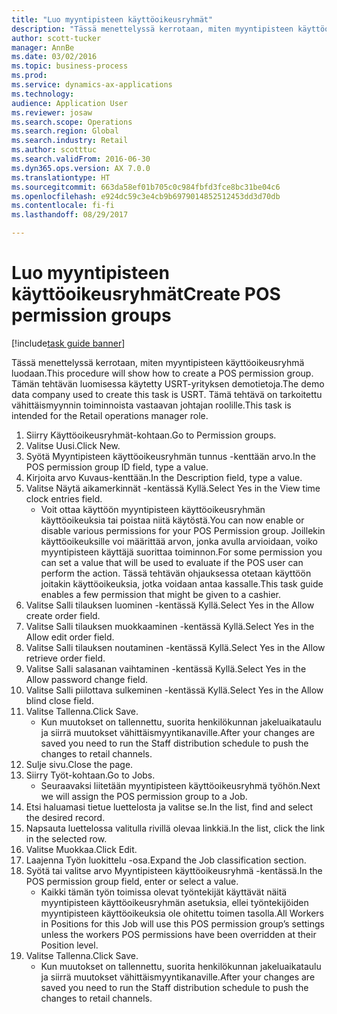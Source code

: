 ```yaml
--- 
title: "Luo myyntipisteen käyttöoikeusryhmät"
description: "Tässä menettelyssä kerrotaan, miten myyntipisteen käyttöoikeusryhmä luodaan."
author: scott-tucker
manager: AnnBe
ms.date: 03/02/2016
ms.topic: business-process
ms.prod: 
ms.service: dynamics-ax-applications
ms.technology: 
audience: Application User
ms.reviewer: josaw
ms.search.scope: Operations
ms.search.region: Global
ms.search.industry: Retail
ms.author: scotttuc
ms.search.validFrom: 2016-06-30
ms.dyn365.ops.version: AX 7.0.0
ms.translationtype: HT
ms.sourcegitcommit: 663da58ef01b705c0c984fbfd3fce8bc31be04c6
ms.openlocfilehash: e924dc59c3e4cb9b6979014852512453dd3d70db
ms.contentlocale: fi-fi
ms.lasthandoff: 08/29/2017

---
```

# <a name="create-pos-permission-groups"></a><span data-ttu-id="d58c2-103">Luo myyntipisteen käyttöoikeusryhmät</span><span class="sxs-lookup"><span data-stu-id="d58c2-103">Create POS permission groups</span></span>

[!include[task guide banner](../includes/task-guide-banner.md)]

<span data-ttu-id="d58c2-104">Tässä menettelyssä kerrotaan, miten myyntipisteen käyttöoikeusryhmä luodaan.</span><span class="sxs-lookup"><span data-stu-id="d58c2-104">This procedure will show how to create a POS permission group.</span></span> <span data-ttu-id="d58c2-105">Tämän tehtävän luomisessa käytetty USRT-yrityksen demotietoja.</span><span class="sxs-lookup"><span data-stu-id="d58c2-105">The demo data company used to create this task is USRT.</span></span> <span data-ttu-id="d58c2-106">Tämä tehtävä on tarkoitettu vähittäismyynnin toiminnoista vastaavan johtajan roolille.</span><span class="sxs-lookup"><span data-stu-id="d58c2-106">This task is intended for the Retail operations manager role.</span></span>

1. <span data-ttu-id="d58c2-107">Siirry Käyttöoikeusryhmät-kohtaan.</span><span class="sxs-lookup"><span data-stu-id="d58c2-107">Go to Permission groups.</span></span>
2. <span data-ttu-id="d58c2-108">Valitse Uusi.</span><span class="sxs-lookup"><span data-stu-id="d58c2-108">Click New.</span></span>
3. <span data-ttu-id="d58c2-109">Syötä Myyntipisteen käyttöoikeusryhmän tunnus -kenttään arvo.</span><span class="sxs-lookup"><span data-stu-id="d58c2-109">In the POS permission group ID field, type a value.</span></span>
4. <span data-ttu-id="d58c2-110">Kirjoita arvo Kuvaus-kenttään.</span><span class="sxs-lookup"><span data-stu-id="d58c2-110">In the Description field, type a value.</span></span>
5. <span data-ttu-id="d58c2-111">Valitse Näytä aikamerkinnät -kentässä Kyllä.</span><span class="sxs-lookup"><span data-stu-id="d58c2-111">Select Yes in the View time clock entries field.</span></span>
    * <span data-ttu-id="d58c2-112">Voit ottaa käyttöön myyntipisteen käyttöoikeusryhmän käyttöoikeuksia tai poistaa niitä käytöstä.</span><span class="sxs-lookup"><span data-stu-id="d58c2-112">You can now enable or disable various permissions for your POS Permission group.</span></span> <span data-ttu-id="d58c2-113">Joillekin käyttöoikeuksille voi määrittää arvon, jonka avulla arvioidaan, voiko myyntipisteen käyttäjä suorittaa toiminnon.</span><span class="sxs-lookup"><span data-stu-id="d58c2-113">For some permission you can set a value that will be used to evaluate if the POS user can perform the action.</span></span>  <span data-ttu-id="d58c2-114">Tässä tehtävän ohjauksessa otetaan käyttöön joitakin käyttöoikeuksia, jotka voidaan antaa kassalle.</span><span class="sxs-lookup"><span data-stu-id="d58c2-114">This task guide enables a few permission that might be given to a cashier.</span></span>  
6. <span data-ttu-id="d58c2-115">Valitse Salli tilauksen luominen -kentässä Kyllä.</span><span class="sxs-lookup"><span data-stu-id="d58c2-115">Select Yes in the Allow create order field.</span></span>
7. <span data-ttu-id="d58c2-116">Valitse Salli tilauksen muokkaaminen -kentässä Kyllä.</span><span class="sxs-lookup"><span data-stu-id="d58c2-116">Select Yes in the Allow edit order field.</span></span>
8. <span data-ttu-id="d58c2-117">Valitse Salli tilauksen noutaminen -kentässä Kyllä.</span><span class="sxs-lookup"><span data-stu-id="d58c2-117">Select Yes in the Allow retrieve order field.</span></span>
9. <span data-ttu-id="d58c2-118">Valitse Salli salasanan vaihtaminen -kentässä Kyllä.</span><span class="sxs-lookup"><span data-stu-id="d58c2-118">Select Yes in the Allow password change field.</span></span>
10. <span data-ttu-id="d58c2-119">Valitse Salli piilottava sulkeminen -kentässä Kyllä.</span><span class="sxs-lookup"><span data-stu-id="d58c2-119">Select Yes in the Allow blind close field.</span></span>
11. <span data-ttu-id="d58c2-120">Valitse Tallenna.</span><span class="sxs-lookup"><span data-stu-id="d58c2-120">Click Save.</span></span>
    * <span data-ttu-id="d58c2-121">Kun muutokset on tallennettu, suorita henkilökunnan jakeluaikataulu ja siirrä muutokset vähittäismyyntikanaville.</span><span class="sxs-lookup"><span data-stu-id="d58c2-121">After your changes are saved you need to run the Staff distribution schedule to push the changes to retail channels.</span></span>  
12. <span data-ttu-id="d58c2-122">Sulje sivu.</span><span class="sxs-lookup"><span data-stu-id="d58c2-122">Close the page.</span></span>
13. <span data-ttu-id="d58c2-123">Siirry Työt-kohtaan.</span><span class="sxs-lookup"><span data-stu-id="d58c2-123">Go to Jobs.</span></span>
    * <span data-ttu-id="d58c2-124">Seuraavaksi liitetään myyntipisteen käyttöoikeusryhmä työhön.</span><span class="sxs-lookup"><span data-stu-id="d58c2-124">Next we will assign the POS permission group to a Job.</span></span>  
14. <span data-ttu-id="d58c2-125">Etsi haluamasi tietue luettelosta ja valitse se.</span><span class="sxs-lookup"><span data-stu-id="d58c2-125">In the list, find and select the desired record.</span></span>
15. <span data-ttu-id="d58c2-126">Napsauta luettelossa valitulla rivillä olevaa linkkiä.</span><span class="sxs-lookup"><span data-stu-id="d58c2-126">In the list, click the link in the selected row.</span></span>
16. <span data-ttu-id="d58c2-127">Valitse Muokkaa.</span><span class="sxs-lookup"><span data-stu-id="d58c2-127">Click Edit.</span></span>
17. <span data-ttu-id="d58c2-128">Laajenna Työn luokittelu -osa.</span><span class="sxs-lookup"><span data-stu-id="d58c2-128">Expand the Job classification section.</span></span>
18. <span data-ttu-id="d58c2-129">Syötä tai valitse arvo Myyntipisteen käyttöoikeusryhmä -kentässä.</span><span class="sxs-lookup"><span data-stu-id="d58c2-129">In the POS permission group field, enter or select a value.</span></span>
    * <span data-ttu-id="d58c2-130">Kaikki tämän työn toimissa olevat työntekijät käyttävät näitä myyntipisteen käyttöoikeusryhmän asetuksia, ellei työntekijöiden myyntipisteen käyttöoikeuksia ole ohitettu toimen tasolla.</span><span class="sxs-lookup"><span data-stu-id="d58c2-130">All Workers in Positions for this Job will use this POS permission group’s settings unless the workers POS permissions have been overridden at their Position level.</span></span>  
19. <span data-ttu-id="d58c2-131">Valitse Tallenna.</span><span class="sxs-lookup"><span data-stu-id="d58c2-131">Click Save.</span></span>
    * <span data-ttu-id="d58c2-132">Kun muutokset on tallennettu, suorita henkilökunnan jakeluaikataulu ja siirrä muutokset vähittäismyyntikanaville.</span><span class="sxs-lookup"><span data-stu-id="d58c2-132">After your changes are saved you need to run the Staff distribution schedule to push the changes to retail channels.</span></span>  


